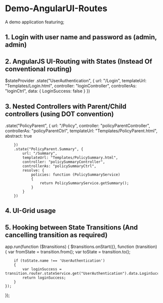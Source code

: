 # Demo-AngularUI-Routes
A demo application featuring;

## 1. Login with user name and password as (admin, admin)

## 2. AngularJS UI-Routing with States (Instead Of conventional routing)

$stateProvider
        .state("UserAuthentication", {
            url: "/Login",
            templateUrl: "Templates/Login.html",
            controller: "loginController",
            controllerAs: "loginCtrl",
            data: {
                LoginSuccess: false
            }
        })

## 3. Nested Controllers with Parent/Child controllers (using DOT convention)

.state("PolicyParent", {
            url: "/Policy",
            controller: "policyParentController",
            controllerAs: "policyParentCtrl",
            templateUrl: "Templates/PolicyParent.html",
            abstract: true

        })
        .state("PolicyParent.Summary", {
            url: "/Summary",
            templateUrl: "Templates/PolicySummary.html",
            controller: "policySummaryController",
            controllerAs: "policySummaryCtrl",
            resolve: {
                policies: function (PolicySummaryService)
                {
                    return PolicySummaryService.getSummary();
                }
            }
        })

## 4. UI-Grid usage


## 5. Hooking between State Transitions (And cancelling transition as required)

app.run(function ($transitions)
{
    $transitions.onStart({}, function (transition)
    {
        var fromState = transition.from();
        var toState = transition.to();
        
        if (toState.name !== 'UserAuthentication')
        {
            var loginSuccess = transition.router.stateService.get("UserAuthentication").data.LoginSuccess;
            return loginSuccess;
        }
    });
});
